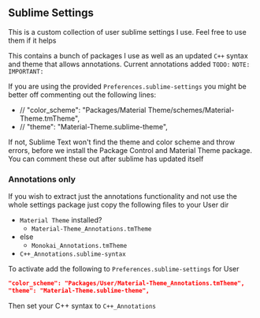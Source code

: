 ## Sublime Settings
This is a custom collection of user sublime settings I use. Feel free to use them if it helps

This contains a bunch of packages I use as well as an updated `C++` syntax and theme that allows annotations.
Current annotations added `TODO:` `NOTE:` `IMPORTANT:`

If you are using the provided `Preferences.sublime-settings` you might be better off commenting out the following lines:

- // "color_scheme": "Packages/Material Theme/schemes/Material-Theme.tmTheme",
- // "theme": "Material-Theme.sublime-theme",

If not, Sublime Text won't find the theme and color scheme and throw errors, before we install the Package Control and Material Theme package. You can comment these out after sublime has updated itself

### Annotations only
If you wish to extract just the annotations functionality and not use the whole settings package just copy the following files to your User dir

- `Material Theme` installed?
    - `Material-Theme_Annotations.tmTheme`
- else
    - `Monokai_Annotations.tmTheme`
- `C++_Annotations.sublime-syntax`

To activate add the following to `Preferences.sublime-settings` for User
```json
"color_scheme": "Packages/User/Material-Theme_Annotations.tmTheme",
"theme": "Material-Theme.sublime-theme",
```
Then set your C++ syntax to `C++_Annotations`
